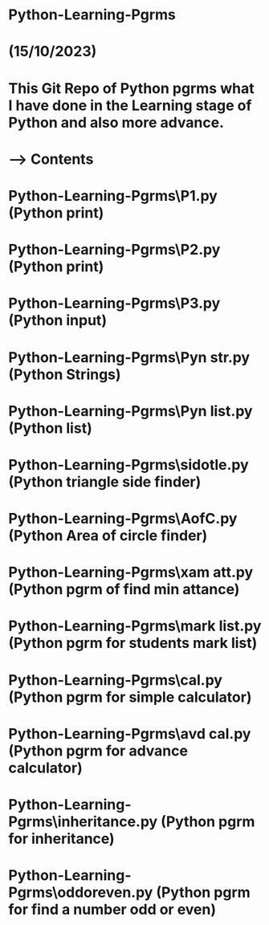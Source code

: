# Python-Learning-Pgrms

# (15/10/2023)
# This Git Repo of Python pgrms what I have done in the Learning stage of Python and also more advance. 

# --> Contents

# Python-Learning-Pgrms\P1.py (Python print)

# Python-Learning-Pgrms\P2.py (Python print)

# Python-Learning-Pgrms\P3.py (Python input)

# Python-Learning-Pgrms\Pyn str.py (Python Strings)

# Python-Learning-Pgrms\Pyn list.py (Python list)

# Python-Learning-Pgrms\sidotle.py (Python triangle side finder)

# Python-Learning-Pgrms\AofC.py (Python Area of circle finder)

# Python-Learning-Pgrms\xam att.py (Python pgrm of find min attance)

# Python-Learning-Pgrms\mark list.py (Python pgrm for students mark list)

# Python-Learning-Pgrms\cal.py (Python pgrm for simple calculator)

# Python-Learning-Pgrms\avd cal.py (Python pgrm for advance calculator)

# Python-Learning-Pgrms\inheritance.py (Python pgrm for inheritance)

# Python-Learning-Pgrms\oddoreven.py (Python pgrm for find a number odd or even)